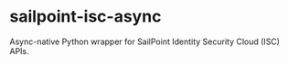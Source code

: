# sailpoint-isc-async
Async-native Python wrapper for SailPoint Identity Security Cloud (ISC) APIs.
